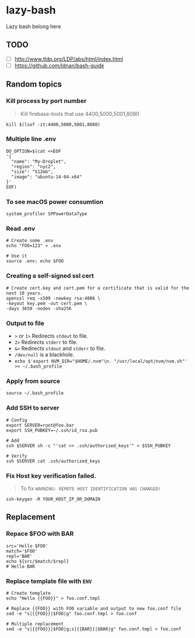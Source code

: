 # lazy-bash
Lazy bash belong here

## TODO
- [ ] http://www.tldp.org/LDP/abs/html/index.html
- [ ] https://github.com/Idnan/bash-guide

## Random topics

### Kill process by port number
> Kill firebase-tools that use 4400,5000,5001,8080
```shell
kill $(lsof -it:4400,5000,5001,8080)
```

### Multiple line .env
```shell
DO_OPTION=$(cat <<EOF
'{
  "name": "My-Droplet",
  "region": "nyc2",
  "size": "512mb",
  "image": "ubuntu-14-04-x64"
}'
EOF)
```

### To see macOS power consumtion
```shell
system_profiler SPPowerDataType
```
### Read .env
```shell
# Create some .env
echo "FOO=123" > .env

# Use it
source .env; echo $FOO
```

### Creating a self-signed ssl cert
```shell
# Create cert.key and cert.pem for a certificate that is valid for the next 10 years.
openssl req -x509 -newkey rsa:4086 \
-keyout key.pem -out cert.pem \
-days 3650 -nodes -sha256
```
### Output to file
- `>` or `1>` Redirects `stdout` to file.
- `2>` Redirects `stderr` to file.
- `&>` Redirects `stdout` and `stderr` to file.
- `/dev/null` is a blackhole.
- `echo $'export NVM_DIR="$HOME/.nvm"\n. "/usr/local/opt/nvm/nvm.sh"' >> ~/.bash_profile`

### Apply from source
```shell
source ~/.bash_profile
```

### Add SSH to server
```shell
# Config
export SERVER=root@foo.bar
export SSH_PUBKEY=~/.ssh/id_rsa.pub

# Add
ssh $SERVER sh -c "'cat >> .ssh/authorized_keys'" < $SSH_PUBKEY

# Verify
ssh $SERVER cat .ssh/authorized_keys

```
### Fix Host key verification failed.
> To fix `WARNING: REMOTE HOST IDENTIFICATION HAS CHANGED!`

```shell
ssh-keygen -R YOUR_HOST_IP_OR_DOMAIN
```
## Replacement
### Repace $FOO with BAR
```shell
src='Hello $FOO'
match='$FOO'
repl='BAR'
echo ${src/$match/$repl}
# Hello BAR
```

### Replace template file with `ENV`
```shell
# Create template
echo "Hello {{FOO}}" > foo.conf.tmpl

# Replace {{FOO}} with FOO variable and output to new foo.conf file 
sed -e "s|{{FOO}}|$FOO|g" foo.conf.tmpl > foo.conf

# Multiple replacement
sed -e "s|{{FOO}}|$FOO|g;s|{{BAR}}|$BAR|g" foo.conf.tmpl > foo.conf
```
